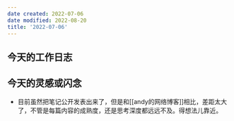```yaml
---
date created: 2022-07-06
date modified: 2022-08-20
title: '2022-07-06'
---
```


## 今天的工作日志

## 今天的灵感或闪念

- 目前虽然把笔记公开发表出来了，但是和[[andy的网络博客]]相比，差距太大了，不管是每篇内容的成熟度，还是思考深度都远远不及。得想法儿靠近。
